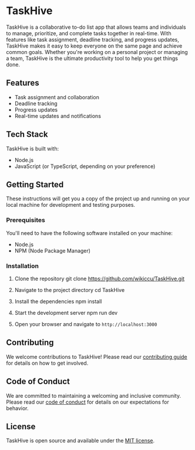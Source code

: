 # TaskHive

TaskHive is a collaborative to-do list app that allows teams and individuals to manage, prioritize, and complete tasks together in real-time. With features like task assignment, deadline tracking, and progress updates, TaskHive makes it easy to keep everyone on the same page and achieve common goals. Whether you're working on a personal project or managing a team, TaskHive is the ultimate productivity tool to help you get things done.

## Features

- Task assignment and collaboration
- Deadline tracking
- Progress updates
- Real-time updates and notifications

## Tech Stack

TaskHive is built with:

- Node.js
- JavaScript (or TypeScript, depending on your preference)

## Getting Started

These instructions will get you a copy of the project up and running on your local machine for development and testing purposes.

### Prerequisites

You'll need to have the following software installed on your machine:

- Node.js
- NPM (Node Package Manager)

### Installation

1. Clone the repository
git clone https://github.com/wikiccu/TaskHive.git

2. Navigate to the project directory
cd TaskHive

3. Install the dependencies
npm install

4. Start the development server
npm run dev

5. Open your browser and navigate to `http://localhost:3000`

## Contributing

We welcome contributions to TaskHive! Please read our [contributing guide](CONTRIBUTING.md) for details on how to get involved.

## Code of Conduct

We are committed to maintaining a welcoming and inclusive community. Please read our [code of conduct](CODE_OF_CONDUCT.md) for details on our expectations for behavior.

## License

TaskHive is open source and available under the [MIT license](LICENSE).
